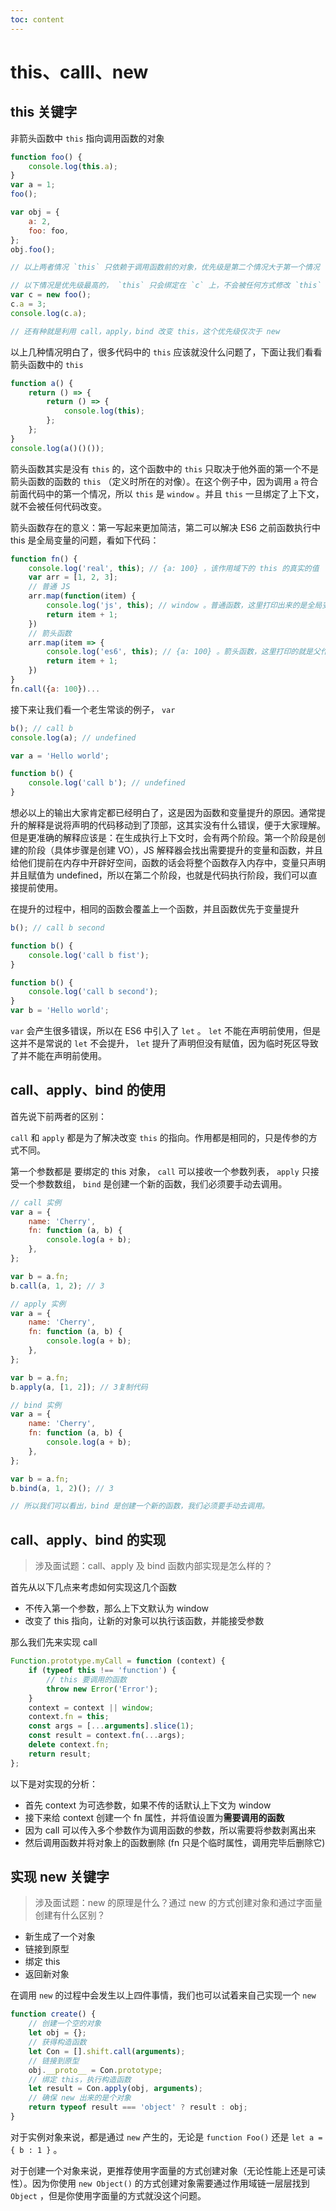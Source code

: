 ```yaml
---
toc: content
---
```


# this、calll、new

## this 关键字

非箭头函数中 `this` 指向调用函数的对象

```js
function foo() {
    console.log(this.a);
}
var a = 1;
foo();

var obj = {
    a: 2,
    foo: foo,
};
obj.foo();

// 以上两者情况 `this` 只依赖于调用函数前的对象，优先级是第二个情况大于第一个情况

// 以下情况是优先级最高的， `this` 只会绑定在 `c` 上，不会被任何方式修改 `this` 指向
var c = new foo();
c.a = 3;
console.log(c.a);

// 还有种就是利用 call，apply，bind 改变 this，这个优先级仅次于 new
```

以上几种情况明白了，很多代码中的 `this` 应该就没什么问题了，下面让我们看看箭头函数中的 `this`

```js
function a() {
    return () => {
        return () => {
            console.log(this);
        };
    };
}
console.log(a()()());
```

箭头函数其实是没有 `this` 的，这个函数中的 `this` 只取决于他外面的第一个不是箭头函数的函数的 `this` （定义时所在的对像）。在这个例子中，因为调用 `a` 符合前面代码中的第一个情况，所以 `this` 是 `window` 。并且 `this` 一旦绑定了上下文，就不会被任何代码改变。

箭头函数存在的意义：第一写起来更加简洁，第二可以解决 ES6 之前函数执行中 this 是全局变量的问题，看如下代码：

```js
function fn() {
    console.log('real', this); // {a: 100} ，该作用域下的 this 的真实的值
    var arr = [1, 2, 3];
    // 普通 JS
    arr.map(function(item) {
        console.log('js', this); // window 。普通函数，这里打印出来的是全局变量，令人费解
        return item + 1;
    })
    // 箭头函数
    arr.map(item => {
        console.log('es6', this); // {a: 100} 。箭头函数，这里打印的就是父作用域的 this
        return item + 1;
    })
}
fn.call({a: 100})...
```

接下来让我们看一个老生常谈的例子， `var`

```js
b(); // call b
console.log(a); // undefined

var a = 'Hello world';

function b() {
    console.log('call b'); // undefined
}
```

想必以上的输出大家肯定都已经明白了，这是因为函数和变量提升的原因。通常提升的解释是说将声明的代码移动到了顶部，这其实没有什么错误，便于大家理解。但是更准确的解释应该是：在生成执行上下文时，会有两个阶段。第一个阶段是创建的阶段（具体步骤是创建 VO），JS 解释器会找出需要提升的变量和函数，并且给他们提前在内存中开辟好空间，函数的话会将整个函数存入内存中，变量只声明并且赋值为 undefined，所以在第二个阶段，也就是代码执行阶段，我们可以直接提前使用。

在提升的过程中，相同的函数会覆盖上一个函数，并且函数优先于变量提升

```js
b(); // call b second

function b() {
    console.log('call b fist');
}

function b() {
    console.log('call b second');
}
var b = 'Hello world';
```

`var` 会产生很多错误，所以在 ES6 中引入了 `let` 。 `let` 不能在声明前使用，但是这并不是常说的 `let` 不会提升， `let` 提升了声明但没有赋值，因为临时死区导致了并不能在声明前使用。

## call、apply、bind 的使用

首先说下前两者的区别：

`call` 和 `apply` 都是为了解决改变 `this` 的指向。作用都是相同的，只是传参的方式不同。

第一个参数都是 要绑定的 this 对象， `call` 可以接收一个参数列表， `apply` 只接受一个参数数组， `bind` 是创建一个新的函数，我们必须要手动去调用。

```js
// call 实例
var a = {
    name: 'Cherry',
    fn: function (a, b) {
        console.log(a + b);
    },
};

var b = a.fn;
b.call(a, 1, 2); // 3

// apply 实例
var a = {
    name: 'Cherry',
    fn: function (a, b) {
        console.log(a + b);
    },
};

var b = a.fn;
b.apply(a, [1, 2]); // 3复制代码

// bind 实例
var a = {
    name: 'Cherry',
    fn: function (a, b) {
        console.log(a + b);
    },
};

var b = a.fn;
b.bind(a, 1, 2)(); // 3

// 所以我们可以看出，bind 是创建一个新的函数，我们必须要手动去调用。
```

## call、apply、bind 的实现

> 涉及面试题：call、apply 及 bind 函数内部实现是怎么样的？

首先从以下几点来考虑如何实现这几个函数

-   不传入第一个参数，那么上下文默认为 window
-   改变了 this 指向，让新的对象可以执行该函数，并能接受参数

那么我们先来实现 call

```js
Function.prototype.myCall = function (context) {
    if (typeof this !== 'function') {
        // this 要调用的函数
        throw new Error('Error');
    }
    context = context || window;
    context.fn = this;
    const args = [...arguments].slice(1);
    const result = context.fn(...args);
    delete context.fn;
    return result;
};
```

以下是对实现的分析：

-   首先 context 为可选参数，如果不传的话默认上下文为 window
-   接下来给 context 创建一个 fn 属性，并将值设置为**需要调用的函数**
-   因为 call 可以传入多个参数作为调用函数的参数，所以需要将参数剥离出来
-   然后调用函数并将对象上的函数删除 (fn 只是个临时属性，调用完毕后删除它)

## 实现 new 关键字

> 涉及面试题：new 的原理是什么？通过 new 的方式创建对象和通过字面量创建有什么区别？

-   新生成了一个对象
-   链接到原型
-   绑定 this
-   返回新对象

在调用 `new` 的过程中会发生以上四件事情，我们也可以试着来自己实现一个 `new`

```js
function create() {
    // 创建一个空的对象
    let obj = {};
    // 获得构造函数
    let Con = [].shift.call(arguments);
    // 链接到原型
    obj.__proto__ = Con.prototype;
    // 绑定 this，执行构造函数
    let result = Con.apply(obj, arguments);
    // 确保 new 出来的是个对象
    return typeof result === 'object' ? result : obj;
}
```

对于实例对象来说，都是通过 `new` 产生的，无论是 `function Foo()` 还是 `let a = { b : 1 }` 。

对于创建一个对象来说，更推荐使用字面量的方式创建对象（无论性能上还是可读性）。因为你使用 `new Object()` 的方式创建对象需要通过作用域链一层层找到 `Object` ，但是你使用字面量的方式就没这个问题。
